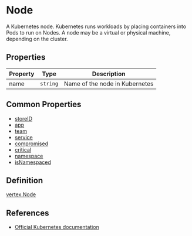 # Node

A Kubernetes node. Kubernetes runs workloads by placing containers into Pods to run on Nodes. A node may be a virtual or physical machine, depending on the cluster.

## Properties

| Property            | Type      | Description |
| ----------------| --------- |----------------------------------------|
| name | `string` |  Name of the node in Kubernetes |  

## Common Properties

+ [storeID](./COMMON.md#store-information)
+ [app](./COMMON.md#ownership-information)
+ [team](./COMMON.md#ownership-information)
+ [service](./COMMON.md#ownership-information)
+ [compromised](./COMMON.md#risk-information)
+ [critical](./COMMON.md#risk-information)
+ [namespace](./COMMON.md#namespace-information)
+ [isNamespaced](./COMMON.md#namespace-information)

## Definition

[vertex.Node](../../pkg/kubehound/models/graph/node.go)

## References

+ [Official Kubernetes documentation](https://kubernetes.io/docs/concepts/architecture/nodes/) 

